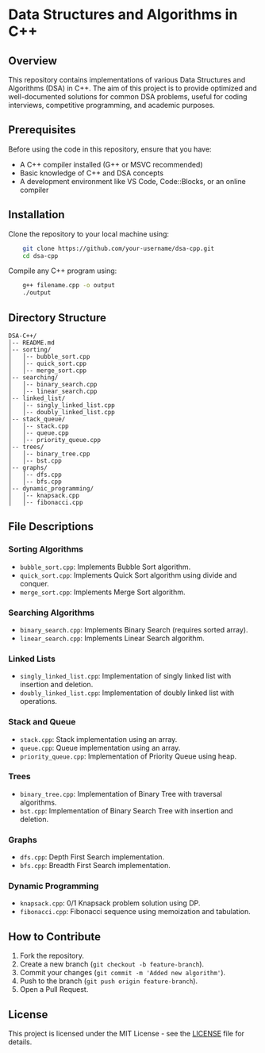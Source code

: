 # Data Structures and Algorithms in C++

## Overview
This repository contains implementations of various Data Structures and Algorithms (DSA) in C++. The aim of this project is to provide optimized and well-documented solutions for common DSA problems, useful for coding interviews, competitive programming, and academic purposes.

## Prerequisites
Before using the code in this repository, ensure that you have:
- A C++ compiler installed (G++ or MSVC recommended)
- Basic knowledge of C++ and DSA concepts
- A development environment like VS Code, Code::Blocks, or an online compiler

## Installation
Clone the repository to your local machine using:
```sh
    git clone https://github.com/your-username/dsa-cpp.git
    cd dsa-cpp
```
Compile any C++ program using:
```sh
    g++ filename.cpp -o output
    ./output
```

## Directory Structure
```
DSA-C++/
│-- README.md
│-- sorting/
│   │-- bubble_sort.cpp
│   │-- quick_sort.cpp
│   │-- merge_sort.cpp
│-- searching/
│   │-- binary_search.cpp
│   │-- linear_search.cpp
│-- linked_list/
│   │-- singly_linked_list.cpp
│   │-- doubly_linked_list.cpp
│-- stack_queue/
│   │-- stack.cpp
│   │-- queue.cpp
│   │-- priority_queue.cpp
│-- trees/
│   │-- binary_tree.cpp
│   │-- bst.cpp
│-- graphs/
│   │-- dfs.cpp
│   │-- bfs.cpp
│-- dynamic_programming/
│   │-- knapsack.cpp
│   │-- fibonacci.cpp
```

## File Descriptions
### Sorting Algorithms
- `bubble_sort.cpp`: Implements Bubble Sort algorithm.
- `quick_sort.cpp`: Implements Quick Sort algorithm using divide and conquer.
- `merge_sort.cpp`: Implements Merge Sort algorithm.

### Searching Algorithms
- `binary_search.cpp`: Implements Binary Search (requires sorted array).
- `linear_search.cpp`: Implements Linear Search algorithm.

### Linked Lists
- `singly_linked_list.cpp`: Implementation of singly linked list with insertion and deletion.
- `doubly_linked_list.cpp`: Implementation of doubly linked list with operations.

### Stack and Queue
- `stack.cpp`: Stack implementation using an array.
- `queue.cpp`: Queue implementation using an array.
- `priority_queue.cpp`: Implementation of Priority Queue using heap.

### Trees
- `binary_tree.cpp`: Implementation of Binary Tree with traversal algorithms.
- `bst.cpp`: Implementation of Binary Search Tree with insertion and deletion.

### Graphs
- `dfs.cpp`: Depth First Search implementation.
- `bfs.cpp`: Breadth First Search implementation.

### Dynamic Programming
- `knapsack.cpp`: 0/1 Knapsack problem solution using DP.
- `fibonacci.cpp`: Fibonacci sequence using memoization and tabulation.

## How to Contribute
1. Fork the repository.
2. Create a new branch (`git checkout -b feature-branch`).
3. Commit your changes (`git commit -m 'Added new algorithm'`).
4. Push to the branch (`git push origin feature-branch`).
5. Open a Pull Request.

## License
This project is licensed under the MIT License - see the [LICENSE](LICENSE) file for details.


